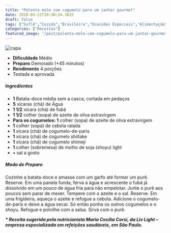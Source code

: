 ```yaml
---
title: "Polenta mole com cogumelo para um jantar gourmet"
date: 2018-03-22T18:30:24.382Z
draft: false
tags: ["Suflê","Cozido","Brasileira","Ocasiões Especiais","Alimentação","Alimentação light","Alimentação saudável"]
categories: ["Receitas"]
featured_image: "/post/polenta-mole-com-cogumelo-para-um-jantar-gourmet.e1ef5afb.jpg"
---
```


![capa](/post/polenta-mole-com-cogumelo-para-um-jantar-gourmet.e1ef5afb.jpg)

*   **Dificuldade** Médio
*   **Preparo** Demorado (+45 minutos)
*   **Rendimento** 4 porções
*   Testada e aprovada
    

##### Ingredientes

*   **1** Batata-doce média sem a casca, cortada em pedaços
*   **5** xícaras (chá) de Água
*   **1 1/2** xícara (chá) de fubá
*   **1 1/2** colher (sopa) de azeite de oliva extravirgem
*   **Para os cogumelos: 1** colher (sopa) de azeite de oliva extravirgem
*   **1** colher (sopa) de cebola ralada
*   **1** xícara (chá) de cogumelo-de-paris
*   **1** xícara (chá) de cogumelo shiitake
*   **1** xícara (chá) de cogumelo shimeji
*   **1** colher (sobremesa) de molho de soja (shoyu) light
*   • sal a gosto

##### Modo de Preparo

Cozinhe a batata-doce e amasse com um garfo até formar um purê. Reserve. Em uma panela funda, ferva a água e acrescente o fubá já dissolvido em um pouco de água fria para não empelotar. Junte o purê aos poucos sem parar de mexer. Tempere com o azeite e o sal. Reserve. Em uma frigideira, aqueça o azeite e refogue a cebola. Adicione o cogumelo-de-paris e deixe a água secar. Só então ponha os outros cogumelos e o shoyu. Refogue e polvilhe com a salsa. Sirva com o purê.

_**\* Receita sugerida pela nutricionista Maria Cecília Corsi, da Liv Light – empresa especializada em refeições saudáveis, em São Paulo.**_
